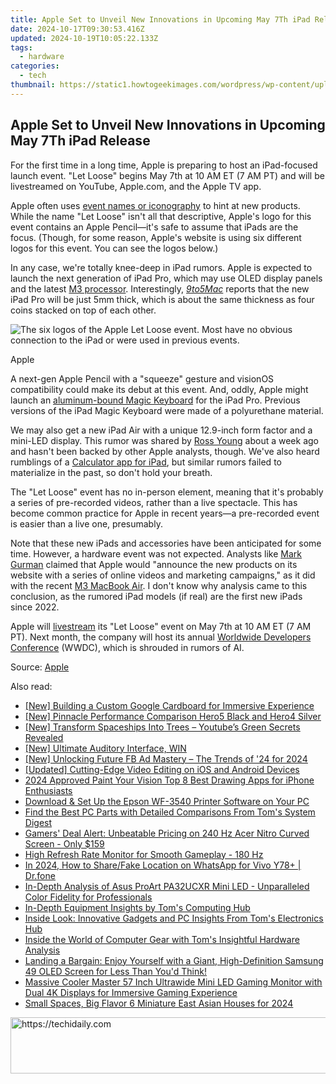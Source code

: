 ```yaml
---
title: Apple Set to Unveil New Innovations in Upcoming May 7Th iPad Release
date: 2024-10-17T09:30:53.416Z
updated: 2024-10-19T10:05:22.133Z
tags:
  - hardware
categories:
  - tech
thumbnail: https://static1.howtogeekimages.com/wordpress/wp-content/uploads/2024/04/40.jpg
---
```


## Apple Set to Unveil New Innovations in Upcoming May 7Th iPad Release

For the first time in a long time, Apple is preparing to host an iPad-focused launch event. "Let Loose" begins May 7th at 10 AM ET (7 AM PT) and will be livestreamed on YouTube, Apple.com, and the Apple TV app.

 Apple often uses [event names or iconography](https://fox-access.techidaily.com/new-in-2024-expand-your-creative-toolkit-incorporating-custom-fonts-into-after-effects/) to hint at new products. While the name "Let Loose" isn't all that descriptive, Apple's logo for this event contains an Apple Pencil—it's safe to assume that iPads are the focus. (Though, for some reason, Apple's website is using six different logos for this event. You can see the logos below.)

 In any case, we're totally knee-deep in iPad rumors. Apple is expected to launch the next generation of iPad Pro, which may use OLED display panels and the latest [M3 processor](https://extra-information.techidaily.com/2024-approved-case-study-approach-learning-from-successful-market-research-examples/). Interestingly, _[9to5Mac](https://9to5mac.com/2024/02/20/larger-ipad-air-thinner-ipad-pro/)_ reports that the new iPad Pro will be just 5mm thick, which is about the same thickness as four coins stacked on top of each other.

![The six logos of the Apple Let Loose event. Most have no obvious connection to the iPad or were used in previous events.](https://static1.howtogeekimages.com/wordpress/wp-content/uploads/2024/04/41.jpg) 

Apple

 A next-gen Apple Pencil with a "squeeze" gesture and visionOS compatibility could make its debut at this event. And, oddly, Apple might launch an [aluminum-bound Magic Keyboard](https://www.bloomberg.com/news/newsletters/2023-08-27/ipad-pro-2024-magic-keyboard-redesigned-tablet-m3-september-12-event-details-lltgk6fv) for the iPad Pro. Previous versions of the iPad Magic Keyboard were made of a polyurethane material.

 We may also get a new iPad Air with a unique 12.9-inch form factor and a mini-LED display. This rumor was shared by [Ross Young](https://twitter.com/DSCCRoss/status/1780966729981845811) about a week ago and hasn't been backed by other Apple analysts, though. We've also heard rumblings of a [Calculator app for iPad](https://www.macrumors.com/2024/04/23/calculator-app-for-ipad-rumor/), but similar rumors failed to materialize in the past, so don't hold your breath.

 The "Let Loose" event has no in-person element, meaning that it's probably a series of pre-recorded videos, rather than a live spectacle. This has become common practice for Apple in recent years—a pre-recorded event is easier than a live one, presumably.

 Note that these new iPads and accessories have been anticipated for some time. However, a hardware event was not expected. Analysts like [Mark Gurman](https://www.bloomberg.com/news/newsletters/2024-03-03/why-was-apple-car-canceled-the-hubris-in-apple-thinking-it-could-outdo-tesla-ltbke5ut) claimed that Apple would "announce the new products on its website with a series of online videos and marketing campaigns," as it did with the recent [M3 MacBook Air](https://network-issues.techidaily.com/swift-correction-of-diagonal-screen-gaps/). I don't know why analysis came to this conclusion, as the rumored iPad models (if real) are the first new iPads since 2022.

 Apple will [livestream](https://developer.apple.com/news/?id=48bfiihn) its "Let Loose" event on May 7th at 10 AM ET (7 AM PT). Next month, the company will host its annual [Worldwide Developers Conference](https://sound-issues.techidaily.com/fixing-headphone-issues-on-windows-11-a-step-by-step-guide/) (WWDC), which is shrouded in rumors of AI.

 Source: [Apple](https://developer.apple.com/news/?id=48bfiihn)

<ins class="adsbygoogle"
     style="display:block"
     data-ad-format="autorelaxed"
     data-ad-client="ca-pub-7571918770474297"
     data-ad-slot="1223367746"></ins>

<ins class="adsbygoogle"
     style="display:block"
     data-ad-client="ca-pub-7571918770474297"
     data-ad-slot="8358498916"
     data-ad-format="auto"
     data-full-width-responsive="true"></ins>

<span class="atpl-alsoreadstyle">Also read:</span>
<div><ul>
<li><a href="https://extra-hints.techidaily.com/new-building-a-custom-google-cardboard-for-immersive-experience/"><u>[New] Building a Custom Google Cardboard for Immersive Experience</u></a></li>
<li><a href="https://extra-skills.techidaily.com/new-pinnacle-performance-comparison-hero5-black-and-hero4-silver/"><u>[New] Pinnacle Performance Comparison Hero5 Black and Hero4 Silver</u></a></li>
<li><a href="https://youtube-zero.techidaily.com/ransform-spaceships-into-trees-youtubes-green-secrets-revealed/"><u>[New] Transform Spaceships Into Trees – Youtube’s Green Secrets Revealed</u></a></li>
<li><a href="https://fox-helps.techidaily.com/new-ultimate-auditory-interface-win/"><u>[New] Ultimate Auditory Interface, WIN</u></a></li>
<li><a href="https://facebook-videos.techidaily.com/new-unlocking-future-fb-ad-mastery-the-trends-of-24-for-2024/"><u>[New] Unlocking Future FB Ad Mastery – The Trends of '24 for 2024</u></a></li>
<li><a href="https://fox-access.techidaily.com/updated-cutting-edge-video-editing-on-ios-and-android-devices/"><u>[Updated] Cutting-Edge Video Editing on iOS and Android Devices</u></a></li>
<li><a href="https://extra-guidance.techidaily.com/2024-approved-paint-your-vision-top-8-best-drawing-apps-for-iphone-enthusiasts/"><u>2024 Approved Paint Your Vision Top 8 Best Drawing Apps for iPhone Enthusiasts</u></a></li>
<li><a href="https://win-amazing.techidaily.com/download-and-set-up-the-epson-wf-3540-printer-software-on-your-pc/"><u>Download & Set Up the Epson WF-3540 Printer Software on Your PC</u></a></li>
<li><a href="https://hardware-help.techidaily.com/find-the-best-pc-parts-with-detailed-comparisons-from-toms-system-digest/"><u>Find the Best PC Parts with Detailed Comparisons From Tom's System Digest</u></a></li>
<li><a href="https://hardware-help.techidaily.com/gamers-deal-alert-unbeatable-pricing-on-240-hz-acer-nitro-curved-screen-only-159/"><u>Gamers' Deal Alert: Unbeatable Pricing on 240 Hz Acer Nitro Curved Screen - Only $159</u></a></li>
<li><a href="https://hardware-help.techidaily.com/high-refresh-rate-monitor-for-smooth-gameplay-180-hz/"><u>High Refresh Rate Monitor for Smooth Gameplay - 180 Hz</u></a></li>
<li><a href="https://location-social.techidaily.com/in-2024-how-to-sharefake-location-on-whatsapp-for-vivo-y78plus-drfone-by-drfone-virtual-android/"><u>In 2024, How to Share/Fake Location on WhatsApp for Vivo Y78+ | Dr.fone</u></a></li>
<li><a href="https://hardware-help.techidaily.com/in-depth-analysis-of-asus-proart-pa32ucxr-mini-led-unparalleled-color-fidelity-for-professionals/"><u>In-Depth Analysis of Asus ProArt PA32UCXR Mini LED - Unparalleled Color Fidelity for Professionals</u></a></li>
<li><a href="https://hardware-help.techidaily.com/in-depth-equipment-insights-by-toms-computing-hub/"><u>In-Depth Equipment Insights by Tom's Computing Hub</u></a></li>
<li><a href="https://hardware-help.techidaily.com/inside-look-innovative-gadgets-and-pc-insights-from-toms-electronics-hub/"><u>Inside Look: Innovative Gadgets and PC Insights From Tom's Electronics Hub</u></a></li>
<li><a href="https://hardware-help.techidaily.com/inside-the-world-of-computer-gear-with-toms-insightful-hardware-analysis/"><u>Inside the World of Computer Gear with Tom's Insightful Hardware Analysis</u></a></li>
<li><a href="https://hardware-help.techidaily.com/landing-a-bargain-enjoy-yourself-with-a-giant-high-definition-samsung-49-oled-screen-for-less-than-youd-think/"><u>Landing a Bargain: Enjoy Yourself with a Giant, High-Definition Samsung 49 OLED Screen for Less Than You'd Think!</u></a></li>
<li><a href="https://hardware-help.techidaily.com/massive-cooler-master-57-inch-ultrawide-mini-led-gaming-monitor-with-dual-4k-displays-for-immersive-gaming-experience/"><u>Massive Cooler Master 57 Inch Ultrawide Mini LED Gaming Monitor with Dual 4K Displays for Immersive Gaming Experience</u></a></li>
<li><a href="https://visual-screen-recording.techidaily.com/small-spaces-big-flavor-6-miniature-east-asian-houses-for-2024/"><u>Small Spaces, Big Flavor 6 Miniature East Asian Houses for 2024</u></a></li>
</ul></div>

<!-- affiliate ads begin -->
<a href="https://appsumo.8odi.net/c/5597632/2094419/7443" target="_top" id="2094419">
  <img src="//a.impactradius-go.com/display-ad/7443-2094419" border="0" alt="https://techidaily.com" width="728" height="90"/>
</a>
<img height="0" width="0" src="https://appsumo.8odi.net/i/5597632/2094419/7443" style="position:absolute;visibility:hidden;" border="0" />
<!-- affiliate ads end -->

